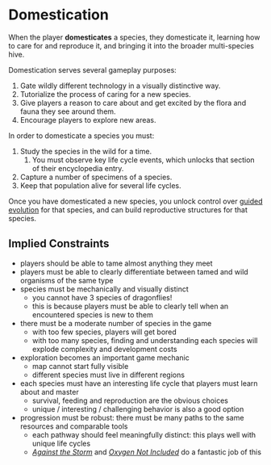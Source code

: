 # Domestication

When the player **domesticates** a species, they domesticate it, learning how to care for and reproduce it, and bringing it into the broader multi-species hive.

Domestication serves several gameplay purposes:

1. Gate wildly different technology in a visually distinctive way.
2. Tutorialize the process of caring for a new species.
3. Give players a reason to care about and get excited by the flora and fauna they see around them.
4. Encourage players to explore new areas.

In order to domesticate a species you must:

1. Study the species in the wild for a time.
   1. You must observe key life cycle events, which unlocks that section of their encyclopedia entry.
2. Capture a number of specimens of a species.
3. Keep that population alive for several life cycles.

Once you have domesticated a new species, you unlock control over [guided evolution](guided-evolution.md) for that species, and can build reproductive structures for that species.

## Implied Constraints

- players should be able to tame almost anything they meet
- players must be able to clearly differentiate between tamed and wild organisms of the same type
- species must be mechanically and visually distinct
  - you cannot have 3 species of dragonflies!
  - this is because players must be able to clearly tell when an encountered species is new to them
- there must be a moderate number of species in the game
  - with too few species, players will get bored
  - with too many species, finding and understanding each species will explode complexity and development costs
- exploration becomes an important game mechanic
  - map cannot start fully visible
  - different species must live in different regions
- each species must have an interesting life cycle that players must learn about and master
  - survival, feeding and reproduction are the obvious choices
  - unique / interesting / challenging behavior is also a good option
- progression must be robust: there must be many paths to the same resources and comparable tools
  - each pathway should feel meaningfully distinct: this plays well with unique life cycles
  - [_Against the Storm_](https://store.steampowered.com/app/1336490/Against_the_Storm/) and [_Oxygen Not Included_](https://store.steampowered.com/app/457140/Oxygen_Not_Included/) do a fantastic job of this
